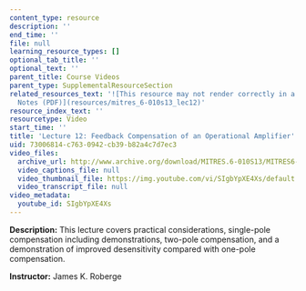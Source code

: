 ```yaml
---
content_type: resource
description: ''
end_time: ''
file: null
learning_resource_types: []
optional_tab_title: ''
optional_text: ''
parent_title: Course Videos
parent_type: SupplementalResourceSection
related_resources_text: '![This resource may not render correctly in a screen reader.](/images/inacessible.gif)[Lecture
  Notes (PDF)](resources/mitres_6-010s13_lec12)'
resource_index_text: ''
resourcetype: Video
start_time: ''
title: 'Lecture 12: Feedback Compensation of an Operational Amplifier'
uid: 73006814-c763-0942-cb39-b82a4c7d7ec3
video_files:
  archive_url: http://www.archive.org/download/MITRES.6-010S13/MITRES6-010S13_lec12_300k.mp4
  video_captions_file: null
  video_thumbnail_file: https://img.youtube.com/vi/SIgbYpXE4Xs/default.jpg
  video_transcript_file: null
video_metadata:
  youtube_id: SIgbYpXE4Xs
---
```


**Description:** This lecture covers practical considerations, single-pole compensation including demonstrations, two-pole compensation, and a demonstration of improved desensitivity compared with one-pole compensation.

**Instructor:** James K. Roberge